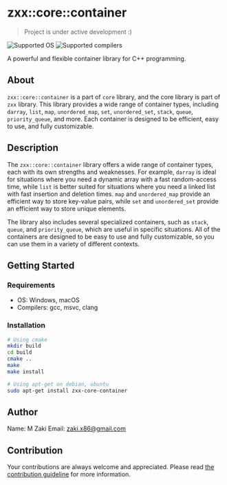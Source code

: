 # zxx::core::container

> Project is under active development :)

<img src="https://img.shields.io/badge/OS-Windows%20%7C%20macOS-blue" alt="Supported OS" />

<img src="https://img.shields.io/badge/compiler-gcc%20%7C%20msvc%20%7C%20clang-green" alt="Supported compilers" />

A powerful and flexible container library for C++ programming.

## About

`zxx::core::container` is a part of `core` library, and the core library is part of `zxx` library. This library provides a wide range of container types, including `darray`, `list`, `map`, `unordered_map`, `set`, `unordered_set`, `stack`, `queue`, `priority_queue`, and more. Each container is designed to be efficient, easy to use, and fully customizable.

## Description

The `zxx::core::container` library offers a wide range of container types, each with its own strengths and weaknesses. For example, `darray` is ideal for situations where you need a dynamic array with a fast random-access time, while `list` is better suited for situations where you need a linked list with fast insertion and deletion times. `map` and `unordered_map` provide an efficient way to store key-value pairs, while `set` and `unordered_set` provide an efficient way to store unique elements.

The library also includes several specialized containers, such as `stack`, `queue`, and `priority_queue`, which are useful in specific situations. All of the containers are designed to be easy to use and fully customizable, so you can use them in a variety of different contexts.

## Getting Started

### Requirements

- OS: Windows, macOS
- Compilers: gcc, msvc, clang

### Installation

```bash
# Using cmake
mkdir build
cd build
cmake ..
make
make install

# Using apt-get on debian, ubuntu
sudo apt-get install zxx-core-container
```

## Author

Name: M Zaki
Email: zaki.x86@gmail.com

## Contribution

Your contributions are always welcome and appreciated.
Please read [the contribution guideline]() for more information.
